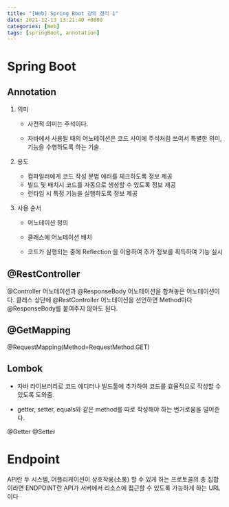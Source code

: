 ```yaml
---
title: "[Web] Spring Boot 강의 정리 1"
date: 2021-12-13 13:21:40 +0800
categories: [Web]
tags: [springBoot, annotation]
---
```


# Spring Boot

## Annotation

1. 의미

   - 사전적 의미는 주석이다.

   - 자바에서 사용될 때의 어노테이션은 코드 사이에 주석처럼 쓰여서 특별한 의미, 기능을 수행하도록 하는 기술.

2. 용도

   - 컴파일러에게 코드 작성 문법 에러를 체크하도록 정보 제공
   - 빌드 및 배치시 코드를 자동으로 생성할 수 있도록 정보 제공
   - 런타임 시 특정 기능을 실행하도록 정보 제공

3. 사용 순서

   - 어노테이션 정의

   - 클래스에 어노테이션 배치

   - 코드가 실행되는 중에 Reflection 을 이용하여 추가 정보를 획득하여 기능 실시

     

## @RestController

@Controller 어노테이션과 @ResponseBody 어노테이션을 합쳐놓은 어노테이션이다. 클래스 상단에 @RestController 어노테이션을 선언하면 Method마다 @ResponseBody를 붙여주지 않아도 된다.



## @GetMapping

@RequestMapping(Method=RequestMethod.GET)



## Lombok

- 자바 라이브러리로 코드 에디터나 빌드툴에 추가하여 코드를 효율적으로 작성할 수 있도록 도와줌.

- getter, setter, equals와 같은 method를 따로 작성해야 하는 번거로움을 덜어준다.

@Getter @Setter



# Endpoint

API란 두 시스템, 어플리케이션이 상호작용(소통) 할 수 있게 하는 프로토콜의 총 집합이라면 ENDPOINT란 API가 서버에서 리소스에 접근할 수 있도록 가능하게 하는 URL이다